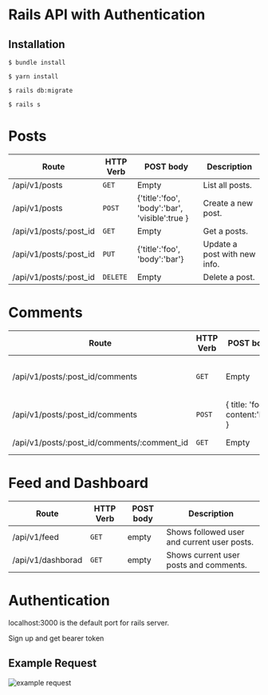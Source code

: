# Rails API with Authentication

## Installation

```
$ bundle install
```

```
$ yarn install 
```

```
$ rails db:migrate 
```

```
$ rails s 
```

# Posts

| Route | HTTP Verb	 | POST body	 | Description	 |
| --- | --- | --- | --- |
| /api/v1/posts | `GET` | Empty | List all posts. |
| /api/v1/posts | `POST` | {'title':'foo', 'body':'bar', 'visible':true } | Create a new post. |
| /api/v1/posts/:post_id | `GET` | Empty | Get a posts. |
| /api/v1/posts/:post_id | `PUT` | {'title':'foo', 'body':'bar'} | Update a post with new info. |
| /api/v1/posts/:post_id | `DELETE` | Empty | Delete a post. |

# Comments

| Route | HTTP Verb	 | POST body	 | Description	 |
| --- | --- | --- | --- |
| /api/v1/posts/:post_id/comments | `GET` | Empty | List all comments in :post_id post. |
| /api/v1/posts/:post_id/comments | `POST` | { title: 'foo', content:'bar' } | Create a new comments. |
| /api/v1/posts/:post_id/comments/:comment_id | `GET` | Empty | Get a comment. |


# Feed and Dashboard

| Route | HTTP Verb	 | POST body	 | Description	 |
| --- | --- | --- | --- |
| /api/v1/feed | `GET` | empty | Shows followed user and current user posts. |
| /api/v1/dashborad | `GET` | empty | Shows current user posts and comments. |


# Authentication

localhost:3000 is the default port for rails server.

Sign up and get bearer token

## Example Request

![example request](https://i.ibb.co/kBh8D9x/Screenshot-at-Nov-03-17-37-06.png)

